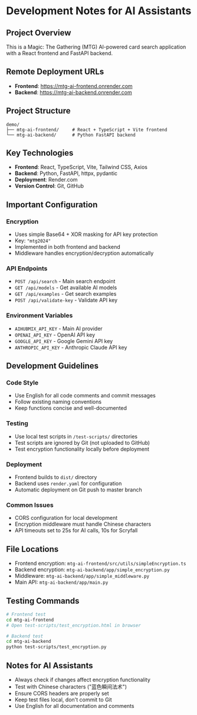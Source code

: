 # Development Notes for AI Assistants

## Project Overview

This is a Magic: The Gathering (MTG) AI-powered card search application with a React frontend and FastAPI backend.

## Remote Deployment URLs

- **Frontend**: https://mtg-ai-frontend.onrender.com
- **Backend**: https://mtg-ai-backend.onrender.com

## Project Structure

```
demo/
├── mtg-ai-frontend/     # React + TypeScript + Vite frontend
└── mtg-ai-backend/      # Python FastAPI backend
```

## Key Technologies

- **Frontend**: React, TypeScript, Vite, Tailwind CSS, Axios
- **Backend**: Python, FastAPI, httpx, pydantic
- **Deployment**: Render.com
- **Version Control**: Git, GitHub

## Important Configuration

### Encryption

- Uses simple Base64 + XOR masking for API key protection
- Key: `"mtg2024"`
- Implemented in both frontend and backend
- Middleware handles encryption/decryption automatically

### API Endpoints

- `POST /api/search` - Main search endpoint
- `GET /api/models` - Get available AI models
- `GET /api/examples` - Get search examples
- `POST /api/validate-key` - Validate API key

### Environment Variables

- `AIHUBMIX_API_KEY` - Main AI provider
- `OPENAI_API_KEY` - OpenAI API key
- `GOOGLE_API_KEY` - Google Gemini API key
- `ANTHROPIC_API_KEY` - Anthropic Claude API key

## Development Guidelines

### Code Style

- Use English for all code comments and commit messages
- Follow existing naming conventions
- Keep functions concise and well-documented

### Testing

- Use local test scripts in `/test-scripts/` directories
- Test scripts are ignored by Git (not uploaded to GitHub)
- Test encryption functionality locally before deployment

### Deployment

- Frontend builds to `dist/` directory
- Backend uses `render.yaml` for configuration
- Automatic deployment on Git push to master branch

### Common Issues

- CORS configuration for local development
- Encryption middleware must handle Chinese characters
- API timeouts set to 25s for AI calls, 10s for Scryfall

## File Locations

- Frontend encryption: `mtg-ai-frontend/src/utils/simpleEncryption.ts`
- Backend encryption: `mtg-ai-backend/app/simple_encryption.py`
- Middleware: `mtg-ai-backend/app/simple_middleware.py`
- Main API: `mtg-ai-backend/app/main.py`

## Testing Commands

```bash
# Frontend test
cd mtg-ai-frontend
# Open test-scripts/test_encryption.html in browser

# Backend test
cd mtg-ai-backend
python test-scripts/test_encryption.py
```

## Notes for AI Assistants

- Always check if changes affect encryption functionality
- Test with Chinese characters ("蓝色瞬间法术")
- Ensure CORS headers are properly set
- Keep test files local, don't commit to Git
- Use English for all documentation and comments
